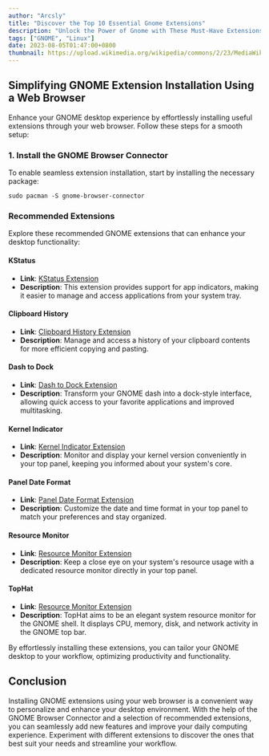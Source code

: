 ```yaml
---
author: "Arcsly"
title: "Discover the Top 10 Essential Gnome Extensions"
description: "Unlock the Power of Gnome with These Must-Have Extensions!"
tags: ["GNOME", "Linux"]
date: 2023-08-05T01:47:00+0800
thumbnail: https://upload.wikimedia.org/wikipedia/commons/2/23/MediaWiki-extensions-icon.svg
---
```


## Simplifying GNOME Extension Installation Using a Web Browser

Enhance your GNOME desktop experience by effortlessly installing useful extensions through your web browser. Follow these steps for a smooth setup:

### 1. Install the GNOME Browser Connector

To enable seamless extension installation, start by installing the necessary package:

```shell
sudo pacman -S gnome-browser-connector
```

###  Recommended Extensions

Explore these recommended GNOME extensions that can enhance your desktop functionality:

#### KStatus
- **Link**: [KStatus Extension](https://extensions.gnome.org/extension/615/appindicator-support/)
- **Description**: This extension provides support for app indicators, making it easier to manage and access applications from your system tray.

#### Clipboard History
- **Link**: [Clipboard History Extension](https://extensions.gnome.org/extension/4839/clipboard-history/)
- **Description**: Manage and access a history of your clipboard contents for more efficient copying and pasting.

#### Dash to Dock
- **Link**: [Dash to Dock Extension](https://extensions.gnome.org/extension/307/dash-to-dock/)
- **Description**: Transform your GNOME dash into a dock-style interface, allowing quick access to your favorite applications and improved multitasking.

#### Kernel Indicator
- **Link**: [Kernel Indicator Extension](https://extensions.gnome.org/extension/2512/kernel-indicator/)
- **Description**: Monitor and display your kernel version conveniently in your top panel, keeping you informed about your system's core.

#### Panel Date Format
- **Link**: [Panel Date Format Extension](https://extensions.gnome.org/extension/3465/panel-date-format/)
- **Description**: Customize the date and time format in your top panel to match your preferences and stay organized.

#### Resource Monitor
- **Link**: [Resource Monitor Extension](https://extensions.gnome.org/extension/1634/resource-monitor/)
- **Description**: Keep a close eye on your system's resource usage with a dedicated resource monitor directly in your top panel.

#### TopHat
- **Link**: [Resource Monitor Extension](https://extensions.gnome.org/extension/5219/tophat/)
- **Description**: TopHat aims to be an elegant system resource monitor for the GNOME shell. It displays CPU, memory, disk, and network activity in the GNOME top bar.

By effortlessly installing these extensions, you can tailor your GNOME desktop to your workflow, optimizing productivity and functionality.

## Conclusion

Installing GNOME extensions using your web browser is a convenient way to personalize and enhance your desktop environment. With the help of the GNOME Browser Connector and a selection of recommended extensions, you can seamlessly add new features and improve your daily computing experience. Experiment with different extensions to discover the ones that best suit your needs and streamline your workflow.